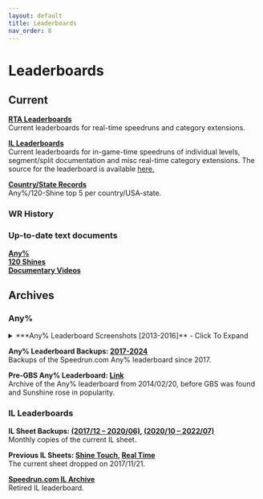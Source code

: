 ```yaml
---
layout: default
title: Leaderboards
nav_order: 8
---
```


# Leaderboards

## Current
**[RTA Leaderboards](https://www.speedrun.com/sms)**  
Current leaderboards for real-time speedruns and category extensions.

**[IL Leaderboards](https://ilview.sunmar.io)**  
Current leaderboards for in-game-time speedruns of individual levels, segment/split documentation and misc real-time category extensions. The source for the leaderboard is available [here.](https://sunmar.io/il)

**[Country/State Records](https://docs.google.com/spreadsheets/d/14ObyYlGo62P_xqgY8vUC11AMMnitdRsWytw0pVUs1jE)**  
Any%/120-Shine top 5 per country/USA-state.

### WR History
### Up-to-date text documents  
**[Any%](/sms-guide/wrhistory/anypercent/)**  
**[120 Shines](/sms-guide/wrhistory/120shines/)**  
**[Documentary Videos](/sms-guide/game/misc/#documentaries)**  

## Archives
### Any%  

<details markdown="block">
  <summary markdown="span">
    ***Any% Leaderboard Screenshots [2013-2016]** - Click To Expand
  </summary>  
  Old screenshots of the Google Sheets and Speedrun.com leaderboard from 2013-2016.  
  [2012 between 09-07 and 09-29](/sms-guide/assets/lb-history/2012-09-07-to-09-29.png)  
  [2013-06-07](/sms-guide/assets/lb-history/2013-06-07.png)  
  [2013-06-25](/sms-guide/assets/lb-history/2013-06-25.png)  
  [2013 between 06-26 and 07-13](/sms-guide/assets/lb-history/2013-06-26-to-07-13.png)  
  [2013-07-14](/sms-guide/assets/lb-history/2013-07-14.png)  
  [2014-02-20](/sms-guide/assets/lb-history/2014-02-20.png)  
  [2015-07-24](/sms-guide/assets/lb-history/2015-07-24.png)  
  [2015-10-26](/sms-guide/assets/lb-history/2015-10-26.png)  
  [2015-10-30](/sms-guide/assets/lb-history/2015-10-30.jpg)  
  [2015-11-28](/sms-guide/assets/lb-history/2015-11-28.jpg)  
  [2016-09-22](/sms-guide/assets/lb-history/2016-09-22.png)  
</details>  

**Any% Leaderboard Backups: [2017-2024](https://archive.md/https://www.speedrun.com/sms)**  
Backups of the Speedrun.com Any% leaderboard since 2017.  

**Pre-GBS Any% Leaderboard: [Link](https://docs.google.com/spreadsheets/u/1/d/e/2PACX-1vTJp08lbpeHTszu_WrYnRTwy0KbAxDJwSYBjxi6LuJG7iQT6gWYwWcreCitKOB3lW8rPCENeGA_mr_O/pubhtml?gid=1446204419&single=true)**  
Archive of the Any% leaderboard from 2014/02/20, before GBS was found and Sunshine rose in popularity.  

### IL Leaderboards
**IL Sheet Backups: [(2017/12 – 2020/06)](https://drive.google.com/drive/folders/14mht3IvI2_HHumptD8eeihrlWf0XpARV), [(2020/10 – 2022/07)](https://drive.google.com/drive/u/0/folders/1yDb0_H9hWTMP0K8jnXF2ciwKwyAe5LB-)**  
Monthly copies of the current IL sheet.  

**Previous IL Sheets: [Shine Touch](https://docs.google.com/spreadsheets/d/1VAnfcIXF0yIkr7wkIgHOLFPNXNWaCo3MwTNjUutMom4), [Real Time](https://docs.google.com/spreadsheets/d/1Aj9LVDlZCCOoG_llHRmfLuPqkpg5cOsonLf2xNB8xpM)**  
The current sheet dropped on 2017/11/21.

**[Speedrun.com IL Archive](https://docs.google.com/spreadsheets/d/1saxi0Yi2FLM4sJq8VpdEJJO5ZLOvYLcJGYUvmiBwJWg)**  
Retired IL leaderboard.
